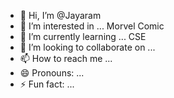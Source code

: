 - 👋 Hi, I’m @Jayaram
- 👀 I’m interested in ... Morvel Comic
- 🌱 I’m currently learning ... CSE
- 💞️ I’m looking to collaborate on ...
- 📫 How to reach me ...
- 😄 Pronouns: ...
- ⚡ Fun fact: ...

<!---
Jayaram9282/Jayaram9282 is a ✨ special ✨ repository because its `README.md` (this file) appears on your GitHub profile.
You can click the Preview link to take a look at your changes.
--->
